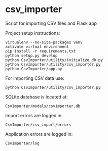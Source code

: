 # csv_importer

Script for importing CSV files and Flask app

Project setup instructions:
    
    virtualenv --no-site-packages venv
    activate virtual environment
    pip install -r requirements.txt
    python setup.py develop
    python CsvImporter/utility/initialize_db.py
    python CsvImporter/utility/csv_importer.py
    python CsvImporter/app.py

For importing CSV data use: 
    
    python CsvImporter/utility/csv_importer.py

SQLite database is located at: 
    
    CsvImporter/models/csvimporter.db

Import errors are logged in: 
    
    CsvImporter/csv_import/errors

Application errors are logged in: 
    
    CsvImporter/log